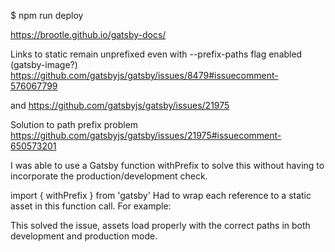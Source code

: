 $ npm run deploy

https://brootle.github.io/gatsby-docs/

Links to static remain unprefixed even with --prefix-paths flag enabled (gatsby-image?) 
https://github.com/gatsbyjs/gatsby/issues/8479#issuecomment-576067799

and https://github.com/gatsbyjs/gatsby/issues/21975

Solution to path prefix problem https://github.com/gatsbyjs/gatsby/issues/21975#issuecomment-650573201

I was able to use a Gatsby function withPrefix to solve this without having to incorporate the production/development check.

import { withPrefix } from 'gatsby'
Had to wrap each reference to a static asset in this function call. For example:

<link
  rel="apple-touch-icon"
  sizes="57x57"
  href={withPrefix('/apple-icon-57x57.png')}
/>
This solved the issue, assets load properly with the correct paths in both development and production mode.


